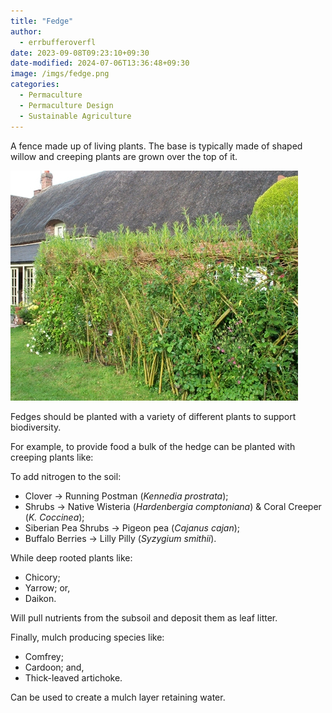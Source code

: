 ```yaml
---
title: "Fedge"
author:
  - errbufferoverfl
date: 2023-09-08T09:23:10+09:30
date-modified: 2024-07-06T13:36:48+09:30
image: /imgs/fedge.png
categories:
  - Permaculture
  - Permaculture Design
  - Sustainable Agriculture
---
```


A fence made up of living plants. The base is typically made of shaped willow and creeping plants are grown over the top of it.

![A photo of a mature living willow fedge](/imgs/fedge.png)

Fedges should be planted with a variety of different plants to support biodiversity.

For example, to provide food a bulk of the hedge can be planted with creeping plants like:

To add nitrogen to the soil:

- Clover → Running Postman (*Kennedia prostrata*);
- Shrubs → Native Wisteria (*Hardenbergia comptoniana*) & Coral Creeper (*K. Coccinea*);
- Siberian Pea Shrubs → Pigeon pea (*Cajanus cajan*);
- Buffalo Berries → Lilly Pilly (*Syzygium smithii*).

While deep rooted plants like:

- Chicory;
- Yarrow; or,
- Daikon.

Will pull nutrients from the subsoil and deposit them as leaf litter.

Finally, mulch producing species like:

- Comfrey;
- Cardoon; and,
- Thick-leaved artichoke.

Can be used to create a mulch layer retaining water.
